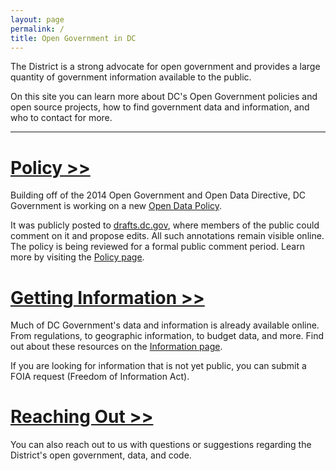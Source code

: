 ```yaml
---
layout: page
permalink: /
title: Open Government in DC
---
```


The District is a strong advocate for open government and provides a large quantity of government information available to the public. 

On this site you can learn more about DC's Open Government policies and open source projects, how to find government data and information, and who to contact for more.

***

# [Policy >>](/policy)

Building off of the 2014 Open Government and Open Data Directive, DC Government is working on a new [Open Data Policy](https://drafts.dc.gov/docs/draft-open-data-policy).

It was publicly posted to [drafts.dc.gov](https://drafts.dc.gov/docs/draft-open-data-policy), where members of the public could comment on it and propose edits. All such annotations remain visible online. The policy is being reviewed for a formal public comment period. Learn more by visiting the [Policy page](/policy).

# [Getting Information >>](/information)

Much of DC Government's data and information is already available online. From regulations, to geographic information, to budget data, and more. Find out about these resources on the [Information page](/information).

If you are looking for information that is not yet public, you can submit a FOIA request (Freedom of Information Act).

# [Reaching Out >>](/contact)

You can also reach out to us with questions or suggestions regarding the District's open government, data, and code.
